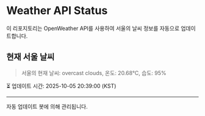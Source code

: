 
# Weather API Status

이 리포지토리는 OpenWeather API를 사용하여 서울의 날씨 정보를 자동으로 업데이트합니다.

## 현재 서울 날씨
> 서울의 현재 날씨: overcast clouds, 온도: 20.68°C, 습도: 95%

⏳ 업데이트 시간: 2025-10-05 20:39:00 (KST)

---
자동 업데이트 봇에 의해 관리됩니다.
